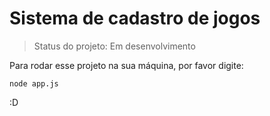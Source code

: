 <h1>Sistema de cadastro de jogos</h1>

>Status do projeto: Em desenvolvimento

Para rodar esse projeto na sua máquina, por favor digite:

```
node app.js
```

:D
